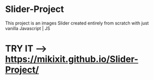# Slider-Project
This project is an images Slider created entirely from scratch with just vanilla Javascript | JS

# TRY IT --> https://mikixit.github.io/Slider-Project/
